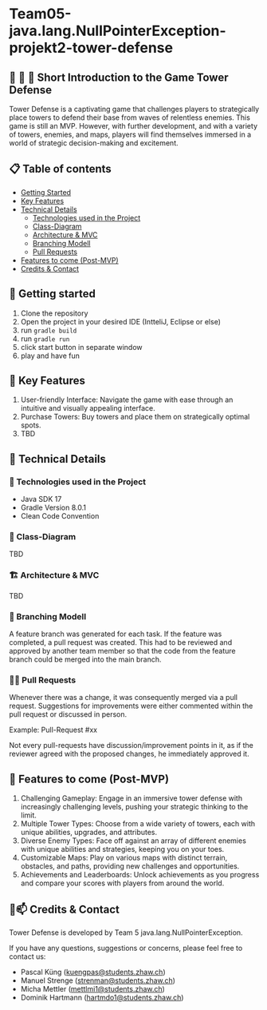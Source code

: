 # Team05-java.lang.NullPointerException-projekt2-tower-defense
## 🏰 🥷 🏰 Short Introduction to the Game Tower Defense
Tower Defense is a captivating game that challenges players to strategically place towers to defend their base from waves of relentless enemies. This game is still an MVP. However, with further development, and with a variety of towers, enemies, and maps, players will find themselves immersed in a world of strategic decision-making and excitement. 

## 📋 Table of contents
- [Getting Started](#-getting-started)
- [Key Features](#-key-features)
- [Technical Details](#-technical-details)
  - [Technologies used in the Project](#-technologies-used-in-the-project)
  - [Class-Diagram](#-class-diagram)
  - [Architecture & MVC](#-architecture--mvc)
  - [Branching Modell](#-branching-modell)
  - [Pull Requests](#-pull-requests)
- [Features to come (Post-MVP)](#-features-to-come-post-mvp)
- [Credits & Contact](#-credits--contact)


## 🚀 Getting started
1. Clone the repository
2. Open the project in your desired IDE (IntteliJ, Eclipse or else)
3. run `gradle build`
4. run `gradle run`
4. click start button in separate window
5. play and have fun

## 🔑 Key Features
1. User-friendly Interface: Navigate the game with ease through an intuitive and visually appealing interface.
2. Purchase Towers: Buy towers and place them on strategically optimal spots. 
3. TBD

## 🔎 Technical Details 

### 🧪 Technologies used in the Project

- Java SDK 17
- Gradle Version 8.0.1
- Clean Code Convention

### 🧮 Class-Diagram
TBD

### 🏗 Architecture & MVC
TBD

### 🌳 Branching Modell 

A feature branch was generated for each task. If the feature was completed, a pull request was created.   This had to be reviewed and approved by another team member so that the code from the feature branch could be merged into the main branch.

### 👨‍🔧 Pull Requests
Whenever there was a change, it was consequently merged via a pull request. Suggestions for improvements were either commented within the pull request or discussed in person. 

Example: Pull-Request #xx

Not every pull-requests have discussion/improvement points in it, as if the reviewer agreed with the proposed changes, he immediately approved it. 

## 🔮 Features to come (Post-MVP)
1. Challenging Gameplay: Engage in an immersive tower defense with increasingly challenging levels, pushing your strategic thinking to the limit.
2. Multiple Tower Types: Choose from a wide variety of towers, each with unique abilities, upgrades, and attributes.
3. Diverse Enemy Types: Face off against an array of different enemies with unique abilities and strategies, keeping you on your toes.
4. Customizable Maps: Play on various maps with distinct terrain, obstacles, and paths, providing new challenges and opportunities.
5. Achievements and Leaderboards: Unlock achievements as you progress and compare your scores with players from around the world. 

## 🙌📫 Credits & Contact
Tower Defense is developed by Team 5 java.lang.NullPointerException. 

If you have any questions, suggestions or concerns, please feel free to contact us:
- Pascal Küng (kuengpas@students.zhaw.ch)
- Manuel Strenge (strenman@students.zhaw.ch)
- Micha Mettler (mettlmi1@students.zhaw.ch)
- Dominik Hartmann (hartmdo1@students.zhaw.ch)
